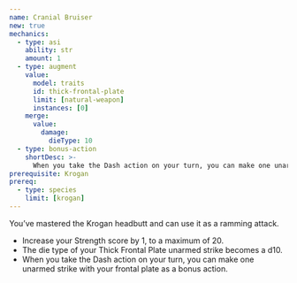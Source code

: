 ```yaml
---
name: Cranial Bruiser
new: true
mechanics:
  - type: asi
    ability: str
    amount: 1
  - type: augment
    value:
      model: traits
      id: thick-frontal-plate
      limit: [natural-weapon]
      instances: [0]
    merge:
      value:
        damage:
          dieType: 10
  - type: bonus-action
    shortDesc: >-
      When you take the Dash action on your turn, you can make one unarmed strike with your thick frontal plate.
prerequisite: Krogan
prereq:
  - type: species
    limit: [krogan]
---
```

You’ve mastered the Krogan headbutt and can use it as a ramming attack.

- Increase your Strength score by 1, to a maximum of 20.
- The die type of your Thick Frontal Plate unarmed strike becomes a d10.
- When you take the Dash action on your turn, you can make one unarmed strike with your frontal
plate as a bonus action.
